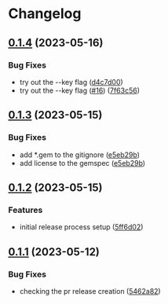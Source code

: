 # Changelog

## [0.1.4](https://github.com/holywarez/json_spotter/compare/v0.1.3...v0.1.4) (2023-05-16)


### Bug Fixes

* try out the --key flag ([d4c7d00](https://github.com/holywarez/json_spotter/commit/d4c7d00317a72d68a84ad9858ea819ecec3a1857))
* try out the --key flag ([#16](https://github.com/holywarez/json_spotter/issues/16)) ([7f63c56](https://github.com/holywarez/json_spotter/commit/7f63c5690340100d24ac6cb8c56abbfcf3e3d451))

## [0.1.3](https://github.com/holywarez/json_spotter/compare/v0.1.2...v0.1.3) (2023-05-15)


### Bug Fixes

* add *.gem to the gitignore ([e5eb29b](https://github.com/holywarez/json_spotter/commit/e5eb29b13863c1716095cea21a56a5f7fdff89cc))
* add license to the gemspec ([e5eb29b](https://github.com/holywarez/json_spotter/commit/e5eb29b13863c1716095cea21a56a5f7fdff89cc))

## [0.1.2](https://github.com/holywarez/json_spotter/compare/v0.1.1...v0.1.2) (2023-05-15)


### Features

* initial release process setup ([5ff6d02](https://github.com/holywarez/json_spotter/commit/5ff6d02b4349d057e6eff87b92dd1e08860f8028))

## [0.1.1](https://github.com/holywarez/json_spotter/compare/v0.1.0...v0.1.1) (2023-05-12)


### Bug Fixes

* checking the pr release creation ([5462a82](https://github.com/holywarez/json_spotter/commit/5462a82aab5d23f84ea705068b3cc88c9e2573b2))
